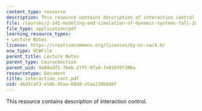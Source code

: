 ```yaml
---
content_type: resource
description: This resource contains description of interaction control.
file: /courses/2-141-modeling-and-simulation-of-dynamic-systems-fall-2006/4bd3caf3e58b45aa68ddc5ae239bbd8f_interaction_cont.pdf
file_type: application/pdf
learning_resource_types:
- Lecture Notes
license: https://creativecommons.org/licenses/by-nc-sa/4.0/
ocw_type: OCWFile
parent_title: Lecture Notes
parent_type: CourseSection
parent_uid: 9a04adf5-76eb-27f5-97a0-7e810f0f306a
resourcetype: Document
title: interaction_cont.pdf
uid: 4bd3caf3-e58b-45aa-68dd-c5ae239bbd8f
---
```

This resource contains description of interaction control.